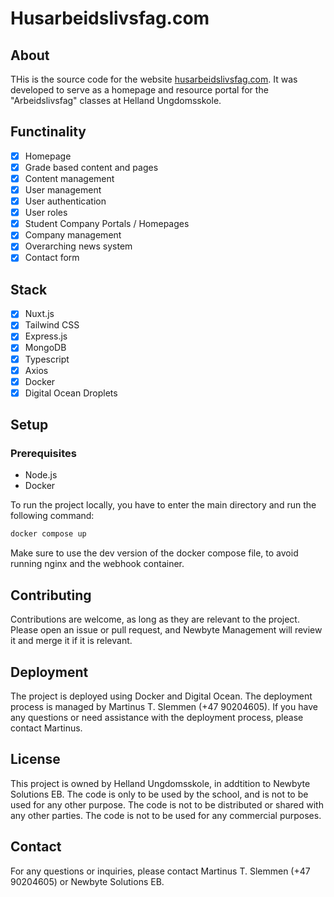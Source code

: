 # Husarbeidslivsfag.com

## About

THis is the source code for the website [husarbeidslivsfag.com](https://husarbeidslivsfag.com). It was developed to serve as a homepage and resource portal for the "Arbeidslivsfag" classes at Helland Ungdomsskole.

## Functinality

- [x] Homepage
- [x] Grade based content and pages
- [x] Content management
- [x] User management
- [x] User authentication
- [x] User roles
- [x] Student Company Portals / Homepages
- [x] Company management
- [x] Overarching news system
- [x] Contact form

## Stack

- [x] Nuxt.js
- [x] Tailwind CSS
- [x] Express.js
- [x] MongoDB
- [x] Typescript
- [x] Axios
- [x] Docker
- [x] Digital Ocean Droplets

## Setup

### Prerequisites

- Node.js
- Docker

To run the project locally, you have to enter the main directory and run the following command:
```bash
docker compose up
```

Make sure to use the dev version of the docker compose file, to avoid running nginx and the webhook container.

## Contributing

Contributions are welcome, as long as they are relevant to the project. Please open an issue or pull request, and Newbyte Management will review it and merge it if it is relevant.

## Deployment

The project is deployed using Docker and Digital Ocean. The deployment process is managed by Martinus T. Slemmen (+47 90204605). If you have any questions or need assistance with the deployment process, please contact Martinus.

## License

This project is owned by Helland Ungdomsskole, in addtition to Newbyte Solutions EB. The code is only to be used by the school, and is not to be used for any other purpose. The code is not to be distributed or shared with any other parties. The code is not to be used for any commercial purposes.

## Contact

For any questions or inquiries, please contact Martinus T. Slemmen (+47 90204605) or Newbyte Solutions EB.
